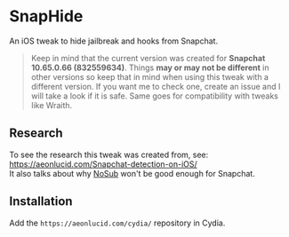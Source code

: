 # SnapHide

An iOS tweak to hide jailbreak and hooks from Snapchat.

> Keep in mind that the current version was created for **Snapchat 10.65.0.66 (832559634)**. Things **may or may not be different** in other versions so keep that in mind when using this tweak with a different version. If you want me to check one, create an issue and I will take a look if it is safe. Same goes for compatibility with tweaks like Wraith.

## Research

To see the research this tweak was created from, see: https://aeonlucid.com/Snapchat-detection-on-iOS/  
It also talks about why [NoSub](https://github.com/NepetaDev/UnSub) won't be good enough for Snapchat.

## Installation

Add the `https://aeonlucid.com/cydia/` repository in Cydia.
